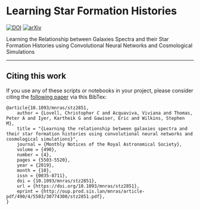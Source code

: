 # Learning Star Formation Histories

[![DOI](https://zenodo.org/badge/177624225.svg)](https://zenodo.org/badge/latestdoi/177624225)
[![arXiv](https://img.shields.io/badge/arXiv-1903.10457-red.svg)](https://arxiv.org/abs/1903.10457)

Learning the Relationship between Galaxies Spectra and their Star Formation Histories using Convolutional Neural Networks and Cosmological Simulations

---

## Citing this work

If you use any of these scripts or notebooks in your project, please consider citing the [following paper](https://academic.oup.com/mnras/article-abstract/490/4/5503/5586582?redirectedFrom=fulltext) via this BibTex:

    @article{10.1093/mnras/stz2851,
        author = {Lovell, Christopher C and Acquaviva, Viviana and Thomas, Peter A and Iyer, Kartheik G and Gawiser, Eric and Wilkins, Stephen M},
        title = "{Learning the relationship between galaxies spectra and their star formation histories using convolutional neural networks and cosmological simulations}",
        journal = {Monthly Notices of the Royal Astronomical Society},
        volume = {490},
        number = {4},
        pages = {5503-5520},
        year = {2019},
        month = {10},
        issn = {0035-8711},
        doi = {10.1093/mnras/stz2851},
        url = {https://doi.org/10.1093/mnras/stz2851},
        eprint = {http://oup.prod.sis.lan/mnras/article-pdf/490/4/5503/30774300/stz2851.pdf},
    }


